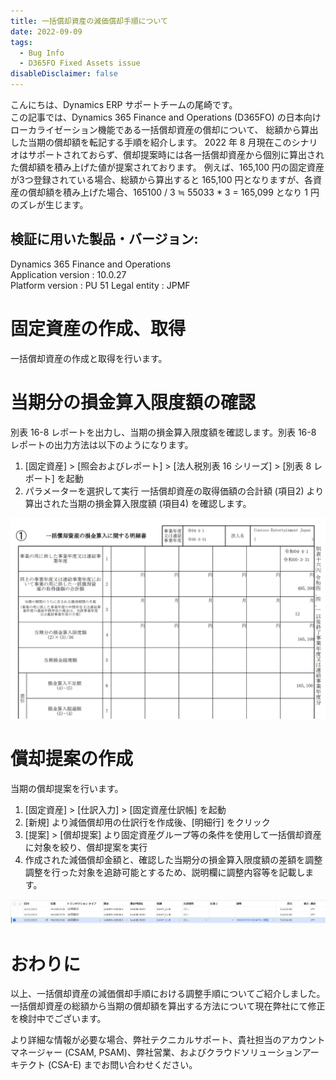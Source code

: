 ```yaml
---
title: 一括償却資産の減価償却手順について
date: 2022-09-09
tags:
  - Bug Info
  - D365FO Fixed Assets issue
disableDisclaimer: false
---
```


こんにちは、Dynamics ERP サポートチームの尾崎です。  
この記事では、Dynamics 365 Finance and Operations (D365FO) の日本向けローカライゼーション機能である一括償却資産の償却について、
総額から算出した当期の償却額を転記する手順を紹介します。
2022 年 8 月現在このシナリオはサポートされておらず、償却提案時には各一括償却資産から個別に算出された償却額を積み上げた値が提案されております。
例えば、165,100 円の固定資産が3つ登録されている場合、総額から算出すると 165,100 円となりますが、各資産の償却額を積み上げた場合、165100 / 3 ≒ 55033 * 3 = 165,099 となり 1 円のズレが生じます。

<!-- more -->
## 検証に用いた製品・バージョン:
Dynamics 365 Finance and Operations  
Application version : 10.0.27  
Platform version : PU 51
Legal entity : JPMF 

# 固定資産の作成、取得

一括償却資産の作成と取得を行います。

# 当期分の損金算入限度額の確認

別表 16-8 レポートを出力し、当期の損金算入限度額を確認します。別表 16-8 レポートの出力方法は以下のようになります。
1. [固定資産] > [照会およびレポート] > [法人税別表 16 シリーズ] > [別表 8 レポート] を起動
1. パラメーターを選択して実行
一括償却資産の取得価額の合計額 (項目2) より算出された当期の損金算入限度額 (項目4) を確認します。

![](./lumpsum-asset-depreciation-issue/lumpsum-asset-depreciation-issue1.png)

# 償却提案の作成
        
当期の償却提案を行います。
1. [固定資産] > [仕訳入力] > [固定資産仕訳帳] を起動
1. [新規] より減価償却用の仕訳行を作成後、[明細行] をクリック
1. [提案] > [償却提案] より固定資産グループ等の条件を使用して一括償却資産に対象を絞り、償却提案を実行
1. 作成された減価償却金額と、確認した当期分の損金算入限度額の差額を調整  
調整を行った対象を追跡可能とするため、説明欄に調整内容等を記載します。
   
![](./lumpsum-asset-depreciation-issue/lumpsum-asset-depreciation-issue2.png)

# おわりに  
以上、一括償却資産の減価償却手順における調整手順についてご紹介しました。
一括償却資産の総額から当期の償却額を算出する方法について現在弊社にて修正を検討中でございます。

より詳細な情報が必要な場合、弊社テクニカルサポート、貴社担当のアカウントマネージャー (CSAM, PSAM)、弊社営業、およびクラウドソリューションアーキテクト (CSA-E) までお問い合わせください。